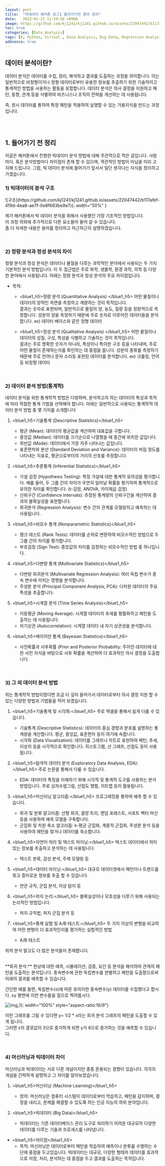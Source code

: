 ```yaml
---
layout: post
title:  "빅데이터 해커톤 로그1 들어가기전 용어 정리"
date:   2023-01-23 11:59:58 +0900
image: https://github.com/kj1241/kj1241.github.io/assets/22047442/b117afef-4f9d-4ea8-ae7f-0e8f683be9e7
toc: true
categories: [Data_Analysis]
tags: [R, Python, Virtual , Data Analysis, Big Data, Regression Analysis]
addsence: true
---
```



<h2><blue1_h2> 데이터 분석이란? </blue1_h2></h2>
데이터 분석은 데이터를 수집, 정리, 해석하고 결과를 도출하는 과정을 의미합니다.  
이는 일반적으로 비정형이거나 정형 데이터로부터 유용한 정보를 추출하기 위한 기술적이고 통계적인 방법을 사용하는 활동을 포함합니다.  
데이터 분석은 의사 결정을 지원하고 패턴, 동향, 관계 등을 식별하여 비즈니스나 조직의 전략을 개선하는 데 사용됩니다.  
  
즉, 원시 데이터를 통하여 특정 패턴을 적용하여 실행할 수 있는 가용지식을 만드는 과정입니다.  

<br>
<br>
<h2><blue1_h2>1. 들어가기 전 정리 </blue1_h2></h2>
이글은 해커톤에서 진행한 빅데이터 분석 방법에 대해 주관적으로 적은 글입니다.  
사람마다. 혹은 분석방법마다 차이점이 존재 할 수 있으며, 객관적인 방법이 아님을 미리 고지해 드립니다.  
그럼, 빅 데이터 분석에 들어가기 앞서서 일단 생각나는 지식을 정리하고 가겠습니다.  

<br>
<h3><blue1_h3>1) 빅데이터의 분석 구조 </blue1_h3></h3>
<p></p>
![구조](https://github.com/kj1241/kj1241.github.io/assets/22047442/b117afef-4f9d-4ea8-ae7f-0e8f683be9e7){: width="50%" }
<p>
제가 해커톤에서 빅 데이터 분석을 위해서 사용했던 가장 기초적인 방법입니다. <br> 
이 과정 의외에 추가적으로 다른 요소들이 들어 갈 수 있습니다.  <br>
좀 더 자세한 내용은 용어를 정리하고 차근차근히 설명하겠습니다.  </p>


<br>
<h3><blue1_h3>2) 정량 분석과 정성 분석의 차이 </blue1_h3></h3>
정량 분석과 정성 분석은 데이터나 물질을 다루는 과학적인 분야에서 사용되는 두 가지 기본적인 분석 방법입니다.  
이 두 접근법은 주로 화학, 생물학, 환경 과학, 의학 등 다양한 분야에서 사용됩니다.  
아래는 정량 분석과 정성 분석의 주요 차이점입니다.

- 목적:
	-  <blue1_h5>정량 분석 (Quantitative Analysis)  </blue1_h5>
	어떤 물질이나 데이터의 양적인 측면을 측정하고 계량하는 것이 목적입니다.  
	결과는 숫자로 표현되며, 일반적으로 물질의 양, 농도, 질량 등을 정량적으로 측정합니다.
	성분의 양을 측정하기 때문에 주로 숫자로 이루어진 데이터들을 분석합니다. ex) 데이터 베이스와 같은 정형 데이터

	- <blue1_h5>정성 분석 (Qualitative Analysis)  </blue1_h5>
	어떤 물질이나 데이터의 성질, 구성, 특성을 식별하고 기술하는 것이 목적입니다.  
	결과는 주로 명확한 숫자가 아니라, 특성이나 특이한 구조 등을 나타내며, 주로 어떤 물질이 존재하는지를 확인하는 데 중점을 둡니다. 
	성분의 종류를 측정하기 때문에 주로 언어나 문자 소리등 표현된 데이터를 분석합니다. ex) 크롤링, 언어등 비정형 데이터

<br>
<h3><blue1_h3>2) 데이터 분석 방법(통계학) </blue1_h3></h3>
데이터 분석을 위한 통계학적 방법은 다양하며, 분석하고자 하는 데이터의 특성과 목적에 따라 적절한 통계 기법을 선택해야 합니다.  
아래는 일반적으로 사용되는 통계학적 데이터 분석 방법 중 몇 가지를 소개합니다

1. <blue1_h5>기술통계 (Descriptive Statistics)</blue1_h5>
	- 평균 (Mean): 데이터의 평균값을 계산하여 대표값을 구합니다.
	- 중앙값 (Median): 데이터를 크기순으로 나열했을 때 중간에 위치한 값입니다.
	- 최빈값 (Mode): 데이터에서 가장 자주 나타나는 값입니다.
	- 표준편차와 분산 (Standard Deviation and Variance): 데이터의 퍼짐 정도를 나타내는 지표로, 평균으로부터의 거리의 산포를 측정합니다.

2. <blue1_h5>추론통계 (Inferential Statistics)</blue1_h5>
	- 가설 검정 (Hypothesis Testing): 특정 가설에 대한 통계적 유의성을 평가합니다. 
	예를 들어, 두 그룹 간의 차이가 우연히 일어날 확률을 평가하여 통계적으로 유의한 차이를 확인합니다. (t-검정, ANOVA, 카이제곱 검정)
	- 신뢰구간 (Confidence Intervals): 추정된 통계량의 신뢰구간을 계산하여 결과의 불확실성을 표현합니다.
	- 회귀분석 (Regression Analysis): 변수 간의 관계를 모델링하고 예측하는 데 사용됩니다.

3. <blue1_h5>비모수 통계 (Nonparametric Statistics)</blue1_h5>
	- 랭크 테스트 (Rank Tests): 데이터를 순위로 변환하여 비모수적인 방법으로 두 그룹 간의 차이를 평가합니다.
	- 부호검정 (Sign Test): 중앙값의 차이를 검정하는 비모수적인 방법 중 하나입니다.

4. <blue1_h5>다변량 통계 (Multivariate Statistics)</blue1_h5>
	- 다변량 회귀분석 (Multivariate Regression Analysis): 여러 독립 변수가 종속 변수에 미치는 영향을 분석합니다.
	- 주성분 분석 (Principal Component Analysis, PCA): 다차원 데이터의 주요 특성을 추출합니다.

5. <blue1_h5>시계열 분석 (Time Series Analysis)</blue1_h5>
	- 이동평균 (Moving Average): 시계열 데이터의 추세를 평활화하고 패턴을 도출하는 데 사용됩니다.
	- 자기상관 (Autocorrelation): 시계열 데이터 내 자기 상관성을 분석합니다.

6. <blue1_h5>베이지안 통계 (Bayesian Statistics)</blue1_h5>
	- 사전확률과 사후확률 (Prior and Posterior Probability: 주어진 데이터에 대한 사전 지식을 바탕으로 사후 확률을 계산하여 더 효과적인 의사 결정을 도출합니다.


<br>
<h3><blue1_h3>3) 그 외 데이터 분석 방법 </blue1_h3></h3>
위는 통계학적 방법이였다면 조금 더 깊이 들어가서 데이터로부터 의사 결정 지원 할 수 있는 다양한 방법과 기법들을 적어 보겠습니다.  

1. <blue1_h5>기술통계 및 시각화:</blue1_h5> 주로 엑셀을 통해서 쉽게 다룰 수 있습니다.
	- 기술통계 (Descriptive Statistics): 데이터의 중심 경향과 분포를 설명하는 통계량을 계산합니다. 평균, 중앙값, 표준편차 등이 여기에 속합니다.
	- 시각화 (Data Visualization): 데이터를 그래프나 차트로 표현하여 패턴, 추세, 이상치 등을 시각적으로 확인합니다. 히스토그램, 선 그래프, 산점도 등이 사용됩니다.

2. <blue1_h5>탐색적 데이터 분석 (Exploratory Data Analysis, EDA):</blue1_h5> 주로 논문을 통해서 다룰 수 있습니다.
	- EDA: 데이터의 특징을 이해하기 위해 시각적 및 통계적 도구를 사용하는 분석 방법입니다. 
	주로 상자수염그림, 산점도 행렬, 히트맵 등이 활용됩니다.


3. <blue1_h5>머신러닝 알고리즘:</blue1_h5> 프로그래밍을 통하여 예측 할 수 있습니다.
	- 회귀 및 분류 알고리즘: 선형 회귀, 결정 트리, 랜덤 포레스트, 서포트 벡터 머신 등을 사용하여 예측 모델을 구축합니다.
	- 군집화 및 차원 축소 알고리즘: k-평균 군집화, 계층적 군집화, 주성분 분석 등을 사용하여 패턴을 찾거나 데이터를 축소합니다.

4. <blue1_h5>자연어 처리 및 텍스트 마이닝:</blue1_h5> 텍스트 데이터에서 의미 있는 정보를 추출하고 분석하는 데 사용됩니다.
	- 텍스트 분류, 감성 분석, 주제 모델링 등

5. <blue1_h5>데이터 마이닝:</blue1_h5> 대규모 데이터셋에서 패턴이나 트렌드를 찾고 흥미로운 정보를 추출 할 수 있습니다.
	- 연관 규칙, 군집 분석, 이상 탐지 등

6. <blue1_h5>퍼지 논리:</blue1_h5> 불확실성이나 모호성을 다루기 위해 사용되는 논리적인 방법입니다.
	- 퍼지 규칙법, 퍼지 군집 분석 등

7. <blue1_h5>통제 실험 및 A/B 테스트:</blue1_h5> 두 가지 이상의 변형을 비교하여 어떤 변형이 더 효과적인지를 평가하는 실험적인 방법
	- A/B 테스트


위의 분석 말고도 더 많은 분석들이 존재합니다.

<br>
**회귀 분석:**  
현상에 대한 예측, 시뮬레이션, 검증, 요인 등 분석을 해석하여 관계의 패턴을 도출하는 분석입니다.  
종속변수에 관한 독립변수를 판별하고 패턴을 도출함으로써 미래의 결과를 예측할 수 있습니다.  

간단한 예를 들면,  독립변수(x)에 따른 유의미한 종속변수(y) 데이터를 수집했다고 합시다.
xy 평면에 이런 변수들을 점으로 찍어봅시다.  

![img_1](https://github.com/kj1241/kj1241.github.io/assets/22047442/d8e772b2-5dfe-43a1-9a6e-1ede5ab57645){: width="100%" style="aspect-ratio:16/9"}

이런 그래프를 그릴 수 있다면 y= 1/2 * x라는 회귀 분석 그래프의 패턴을 도출할 수 있게 됩니다.  
그러면 x의 결괏값이 3으로 증가하게 되면 y가 6으로 증가하는 것을 예측할 수 있습니다.  


<br>
<h3><blue1_h3>4) 머신러닝과 빅데이터 차이 </blue1_h3></h3>
머신러닝과 빅데이터는 서로 다른 개념이지만 종종 혼용되는 경향이 있습니다. 
각각의 개념을 간략하게 설명하고 그 차이를 알아보겠습니다.

1. <blue1_h5>머신러닝 (Machine Learning)</blue1_h5>
	- 정의: 머신러닝은 컴퓨터 시스템이 데이터로부터 학습하고, 패턴을 감지하며, 결정을 내리고, 문제를 해결할 수 있도록 하는 인공 지능의 하위 분야입니다. 

2. <blue1_h5>빅데이터 (Big Data)</blue1_h5>
	- 빅데이터는 기존 데이터베이스 관리 도구로 처리하기 어려운 대규모의 다양한 데이터를 다루는 기술과 프로세스를 나타냅니다. 

- <blue1_h5>차이점</blue1_h5>
	- 목적: 
	머신러닝은 데이터로부터 패턴을 학습하여 예측이나 분류를 수행하는 수단에 중점을 두고있습니다. 
	빅데이터는 대규모, 다양한 형태의 데이터를 효과적으로 저장, 처리, 분석하는 데 중점을 두고 결과를 도출하는 목적입니다.








